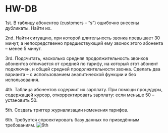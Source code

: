 # HW-DB

1st.	В таблицу абонентов (customers – “s”) ошибочно внесены дубликаты. Найти их.

2nd.	Найти ситуацию, при которой длительность звонка превышает 30 минут, а непосредственно предшествующий ему звонок этого абонента – менее 5 минут.

3rd.	Подсчитать, насколько средняя продолжительность звонков абонентов отличается от средней по тарифу, на который этот абонент подключен, и общей средней продолжительности звонка. Сделать два варианта – с использованием аналитической функции и без использования.

4th.	Таблица абонентов содержит их зарплату. При помощи процедуры, содержащей курсор, откорректировать зарплату: если меньше 50 – установить 50. 

5th.	Создать триггер журнализации изменения тарифов.

6th. Требуется спроектировать базу данных по приведённым требованиям. 
![6th](https://user-images.githubusercontent.com/101325108/170822296-e23486bf-1145-4d37-a61b-b670f657dfca.jpg)
